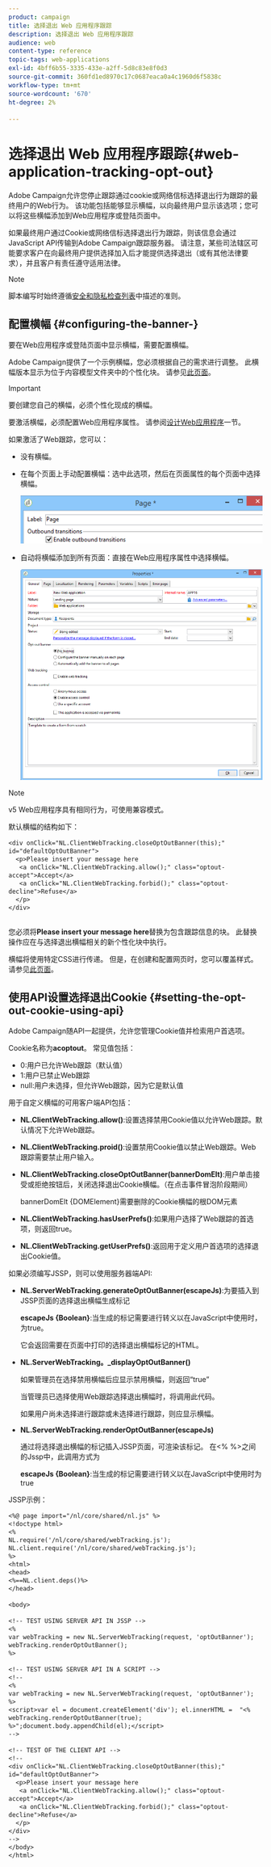 ```yaml
---
product: campaign
title: 选择退出 Web 应用程序跟踪
description: 选择退出 Web 应用程序跟踪
audience: web
content-type: reference
topic-tags: web-applications
exl-id: 4bff6b55-3335-433e-a2ff-5d8c83e8f0d3
source-git-commit: 360fd1ed8970c17c0687eaca0a4c1960d6f5838c
workflow-type: tm+mt
source-wordcount: '670'
ht-degree: 2%

---
```


# 选择退出 Web 应用程序跟踪{#web-application-tracking-opt-out}

Adobe Campaign允许您停止跟踪通过cookie或网络信标选择退出行为跟踪的最终用户的Web行为。 该功能包括能够显示横幅，以向最终用户显示该选项；您可以将这些横幅添加到Web应用程序或登陆页面中。

如果最终用户通过Cookie或网络信标选择退出行为跟踪，则该信息会通过JavaScript API传输到Adobe Campaign跟踪服务器。 请注意，某些司法辖区可能要求客户在向最终用户提供选择加入后才能提供选择退出（或有其他法律要求），并且客户有责任遵守适用法律。

>[!NOTE]
>
>脚本编写时始终遵循[安全和隐私检查列表](https://helpx.adobe.com/campaign/kb/acc-security.html#dev)中描述的准则。

## 配置横幅 {#configuring-the-banner-}

要在Web应用程序或登陆页面中显示横幅，需要配置横幅。

Adobe Campaign提供了一个示例横幅，您必须根据自己的需求进行调整。 此横幅版本显示为位于内容模型文件夹中的个性化块。 请参见[此页面](../../delivery/using/personalization-blocks.md)。

>[!IMPORTANT]
>
>要创建您自己的横幅，必须个性化现成的横幅。

要激活横幅，必须配置Web应用程序属性。 请参阅[设计Web应用程序](designing-a-web-application.md)一节。

如果激活了Web跟踪，您可以：

* 没有横幅。
* 在每个页面上手动配置横幅：选中此选项，然后在页面属性的每个页面中选择横幅。

   ![](assets/pageproperties.png)

* 自动将横幅添加到所有页面：直接在Web应用程序属性中选择横幅。

   ![](assets/optoutconfig.png)

>[!NOTE]
>
>v5 Web应用程序具有相同行为，可使用兼容模式。

默认横幅的结构如下：

```
<div onClick="NL.ClientWebTracking.closeOptOutBanner(this);" id="defaultOptOutBanner">
  <p>Please insert your message here
   <a onClick="NL.ClientWebTracking.allow();" class="optout-accept">Accept</a>
   <a onClick="NL.ClientWebTracking.forbid();" class="optout-decline">Refuse</a>
  </p>
</div>
      
```

您必须将&#x200B;**Please insert your message here**&#x200B;替换为包含跟踪信息的块。 此替换操作应在与选择退出横幅相关的新个性化块中执行。

横幅将使用特定CSS进行传递。 但是，在创建和配置网页时，您可以覆盖样式。 请参见[此页面](content-editor-interface.md)。

## 使用API设置选择退出Cookie {#setting-the-opt-out-cookie-using-api}

Adobe Campaign随API一起提供，允许您管理Cookie值并检索用户首选项。

Cookie名称为&#x200B;**acoptout**。 常见值包括：

* 0:用户已允许Web跟踪（默认值）
* 1:用户已禁止Web跟踪
* null:用户未选择，但允许Web跟踪，因为它是默认值

用于自定义横幅的可用客户端API包括：

* **NL.ClientWebTracking.allow()**:设置选择禁用Cookie值以允许Web跟踪。默认情况下允许Web跟踪。
* **NL.ClientWebTracking.proid()**:设置禁用Cookie值以禁止Web跟踪。Web跟踪需要禁止用户输入。
* **NL.ClientWebTracking.closeOptOutBanner(bannerDomElt)**:用户单击接受或拒绝按钮后，关闭选择退出Cookie横幅。（在点击事件冒泡阶段期间）

   bannerDomElt {DOMElement}需要删除的Cookie横幅的根DOM元素

* **NL.ClientWebTracking.hasUserPrefs()**:如果用户选择了Web跟踪的首选项，则返回true。
* **NL.ClientWebTracking.getUserPrefs()**:返回用于定义用户首选项的选择退出Cookie值。

如果必须编写JSSP，则可以使用服务器端API:

* **NL.ServerWebTracking.generateOptOutBanner(escapeJs)**:为要插入到JSSP页面的选择退出横幅生成标记

   **escapeJs {Boolean}**:当生成的标记需要进行转义以在JavaScript中使用时，为true。

   它会返回需要在页面中打印的选择退出横幅标记的HTML。

* **NL.ServerWebTracking。_displayOptOutBanner()**

   如果管理员在选择禁用横幅后应显示禁用横幅，则返回“true”

   当管理员已选择使用Web跟踪选择退出横幅时，将调用此代码。

   如果用户尚未选择进行跟踪或未选择进行跟踪，则应显示横幅。

* **NL.ServerWebTracking.renderOptOutBanner(escapeJs)**

   通过将选择退出横幅的标记插入JSSP页面，可渲染该标记。 在&lt;% %>之间的Jssp中，此调用方式为

   **escapeJs {Boolean}**:当生成的标记需要进行转义以在JavaScript中使用时为true

JSSP示例：

```
<%@ page import="/nl/core/shared/nl.js" %>
<!doctype html>
<%
NL.require('/nl/core/shared/webTracking.js');
NL.client.require('/nl/core/shared/webTracking.js');
%>
<html>
<head>
<%==NL.client.deps()%>
</head>

<body>

<!-- TEST USING SERVER API IN JSSP -->
<% 
var webTracking = new NL.ServerWebTracking(request, 'optOutBanner');
webTracking.renderOptOutBanner();
%>

<!-- TEST USING SERVER API IN A SCRIPT -->
<!--
<% 
var webTracking = new NL.ServerWebTracking(request, 'optOutBanner');
%>
<script>var el = document.createElement('div'); el.innerHTML =  "<% webTracking.renderOptOutBanner(true); %>";document.body.appendChild(el);</script>
-->

<!-- TEST OF THE CLIENT API -->
<!--
<div onClick="NL.ClientWebTracking.closeOptOutBanner(this);" id="defaultOptOutBanner">
  <p>Please insert your message here
   <a onClick="NL.ClientWebTracking.allow();" class="optout-accept">Accept</a>
   <a onClick="NL.ClientWebTracking.forbid();" class="optout-decline">Refuse</a>
  </p>
</div>
-->
</body>
</html>
```
